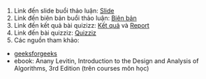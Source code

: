 1. Link đến slide buổi thảo luận: [Slide](https://uithcm-my.sharepoint.com/:p:/g/personal/21520012_ms_uit_edu_vn/EYQXnwZKqvRFmynHfGzWybMBhQ-k0_YsJK7Cz7sGPc8giQ?e=QDLncn)
2. Link đến biên bản buổi thảo luận: [Biên bản](https://uithcm-my.sharepoint.com/:x:/g/personal/21520012_ms_uit_edu_vn/EWjo-brGnwlFqxE5mVwSeFsBlAw5nymnaXvsypylRGgn1g?e=0g8wK9&fbclid=IwAR2fhoe0qJ-Y3QD157QBQykspy7M-fgY8mIPgnIMkQRHq72tSepFfv1bDo0)
3. Link đến kết quả bài quizizz: [Kết quả](https://docs.google.com/spreadsheets/d/1JjOKc9zmV24nYdQ0-g13CWT4MWIAhSiW5ugTt22Vtoc/edit#gid=0) và [Report](https://docs.google.com/spreadsheets/d/1zv6JXYw3vrP1Y8sK3VuaVE1NDSXscwKr2gcJb9FllEk/edit?usp=sharing)
4. Link đến bài quizziz: [Quizziz](https://quizizz.com/admin/quiz/640b5699cf9632001ec596ac/analysis-of-algorithms?searchLocale=)
5. Các nguồn tham khảo:
  - [geeksforgeeks](https://www.geeksforgeeks.org/design-and-analysis-of-algorithms/)
  - ebook: Anany Levitin, Introduction to the Design and Analysis of Algorithms, 3rd Edition (trên courses môn học)
